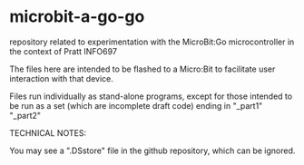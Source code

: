 # microbit-a-go-go
repository related to experimentation with the MicroBit:Go microcontroller in the context of Pratt INFO697

The files here are intended to be flashed to a Micro:Bit to facilitate user interaction with that device.

Files run individually as stand-alone programs, except for those intended to be run as a set (which are incomplete draft code) ending in "_part1" "_part2" 


TECHNICAL NOTES:

You may see a ".DSstore" file in the github repository, which can be ignored.
